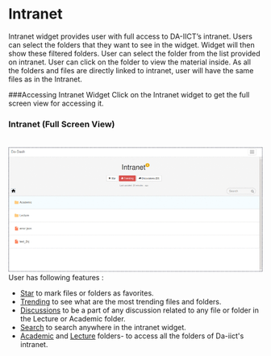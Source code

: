# Intranet

Intranet widget provides user with full access to DA-IICT’s intranet. Users can select the folders that they want to see in the widget. Widget will then show these filtered folders. User can select the folder from the list provided on intranet. User can click on the folder to view the material inside. As all the folders and files are directly linked to intranet, user will have the same files as in the Intranet.

###Accessing Intranet Widget
 Click on the Intranet widget to get the full screen view for accessing it.

### Intranet (Full Screen View)<br/><br/>

![](intranet1.png)<br/>
User has following features :
* [Star](intranet/star.md) to mark files or folders as favorites.
* [Trending](intranet/star.md) to see what are the most trending files and folders. 
* [Discussions](intranet/Discussions.md) to be a part of any discussion related to any file or folder in the Lecture or Academic folder.
* [Search](intranet/Search) to search anywhere in the intranet widget.
* [Academic](intranet/Academic) and [Lecture](intranet/Lecture) folders- to access all the folders of Da-iict's intranet.
